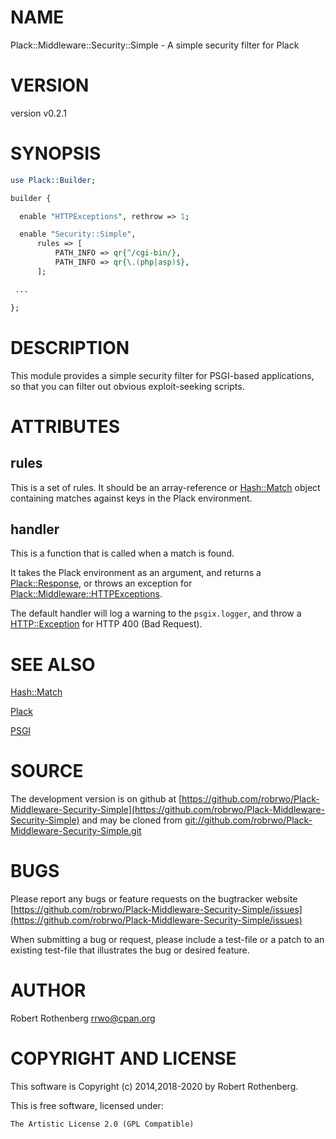 # NAME

Plack::Middleware::Security::Simple - A simple security filter for Plack

# VERSION

version v0.2.1

# SYNOPSIS

```perl
use Plack::Builder;

builder {

  enable "HTTPExceptions", rethrow => 1;

  enable "Security::Simple",
      rules => [
          PATH_INFO => qr{^/cgi-bin/},
          PATH_INFO => qr{\.(php|asp)$},
      ];

 ...

};
```

# DESCRIPTION

This module provides a simple security filter for PSGI-based
applications, so that you can filter out obvious exploit-seeking
scripts.

# ATTRIBUTES

## rules

This is a set of rules. It should be an array-reference or
[Hash::Match](https://metacpan.org/pod/Hash::Match) object containing matches against keys in the Plack
environment.

## handler

This is a function that is called when a match is found.

It takes the Plack environment as an argument, and returns a
[Plack::Response](https://metacpan.org/pod/Plack::Response), or throws an exception for
[Plack::Middleware::HTTPExceptions](https://metacpan.org/pod/Plack::Middleware::HTTPExceptions).

The default handler will log a warning to the `psgix.logger`, and
throw a [HTTP::Exception](https://metacpan.org/pod/HTTP::Exception) for HTTP 400 (Bad Request).

# SEE ALSO

[Hash::Match](https://metacpan.org/pod/Hash::Match)

[Plack](https://metacpan.org/pod/Plack)

[PSGI](https://metacpan.org/pod/PSGI)

# SOURCE

The development version is on github at [https://github.com/robrwo/Plack-Middleware-Security-Simple](https://github.com/robrwo/Plack-Middleware-Security-Simple)
and may be cloned from [git://github.com/robrwo/Plack-Middleware-Security-Simple.git](git://github.com/robrwo/Plack-Middleware-Security-Simple.git)

# BUGS

Please report any bugs or feature requests on the bugtracker website
[https://github.com/robrwo/Plack-Middleware-Security-Simple/issues](https://github.com/robrwo/Plack-Middleware-Security-Simple/issues)

When submitting a bug or request, please include a test-file or a
patch to an existing test-file that illustrates the bug or desired
feature.

# AUTHOR

Robert Rothenberg <rrwo@cpan.org>

# COPYRIGHT AND LICENSE

This software is Copyright (c) 2014,2018-2020 by Robert Rothenberg.

This is free software, licensed under:

```
The Artistic License 2.0 (GPL Compatible)
```
